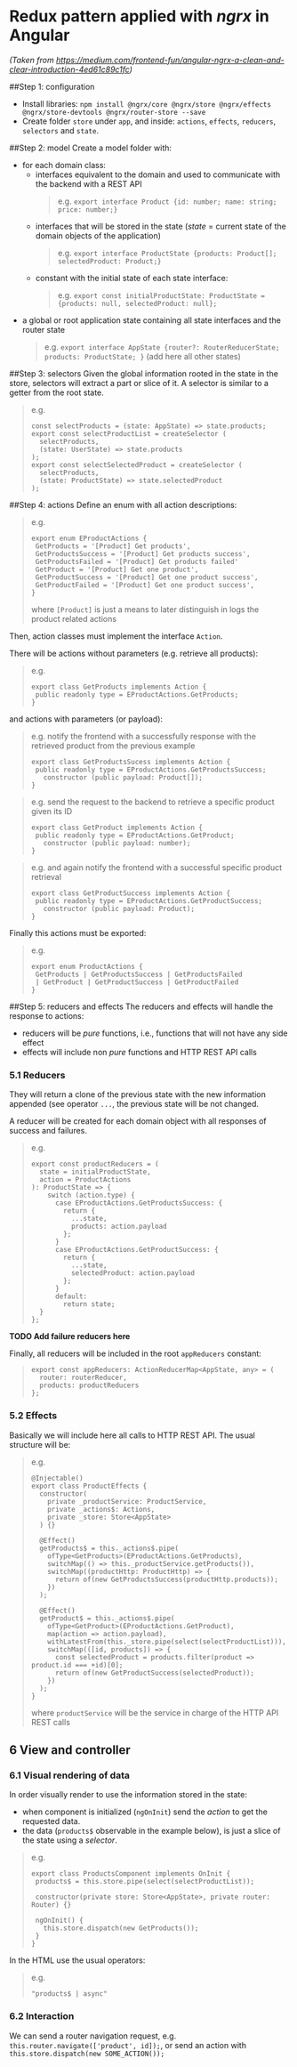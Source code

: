 # Redux pattern applied with *ngrx* in Angular
*(Taken from https://medium.com/frontend-fun/angular-ngrx-a-clean-and-clear-introduction-4ed61c89c1fc)*

##Step 1: configuration
- Install libraries: `npm install @ngrx/core @ngrx/store @ngrx/effects @ngrx/store-devtools @ngrx/router-store --save`
- Create folder `store` under `app`, and inside: `actions`, `effects`, `reducers`, `selectors` and `state`.

##Step 2: model
Create a model folder with:
- for each domain class:
  - interfaces equivalent to the domain and used to communicate with the backend with a REST API
    > e.g. `export interface Product {id: number; name: string; price: number;}`
  - interfaces that will be stored in the state (*state* = current state of the domain objects of the application)
    > e.g. `export interface ProductState {products: Product[]; selectedProduct: Product;}`
  - constant with the initial state of each state interface:
    > e.g. `export const initialProductState: ProductState = {products: null, selectedProduct: null};`
- a global or root application state containing all state interfaces and the router state      
    > e.g. `export interface AppState {router?: RouterReducerState; products: ProductState; }` (add here all other states)
    
##Step 3: selectors
Given the global information rooted in the state in the store, selectors will extract a part or slice of it. 
A selector is similar to a getter from the root state.
> e.g. 
> ```
> const selectProducts = (state: AppState) => state.products;
> export const selectProductList = createSelector (
>   selectProducts,
>   (state: UserState) => state.products
> ); 
> export const selectSelectedProduct = createSelector (
>   selectProducts,
>   (state: ProductState) => state.selectedProduct
> ); 
> ```


    
##Step 4: actions
Define an enum with all action descriptions:
> e.g. 
> ```
> export enum EProductActions {
>  GetProducts = '[Product] Get products',
>  GetProductsSuccess = '[Product] Get products success',
>  GetProductsFailed = '[Product] Get products failed'
>  GetProduct = '[Product] Get one product',
>  GetProductSuccess = '[Product] Get one product success',
>  GetProductFailed = '[Product] Get one product success',
> }
>``` 
> where `[Product]` is just a means to later distinguish in logs the product related actions 

Then, action classes must implement the interface `Action`. 

There will be actions without parameters (e.g. retrieve all products):

> e.g. 
> ```
> export class GetProducts implements Action {
>  public readonly type = EProductActions.GetProducts;
> }
>```

and actions with parameters (or payload):

> e.g. notify the frontend with a successfully response with the retrieved product from the previous example
> ```
> export class GetProductsSucess implements Action {
>  public readonly type = EProductActions.GetProductsSuccess;
>    constructor (public payload: Product[]);
> }
>```

> e.g. send the request to the backend to retrieve a specific product given its ID 
> ```
> export class GetProduct implements Action {
>  public readonly type = EProductActions.GetProduct;
>    constructor (public payload: number);
> }
>```

> e.g. and again notify the frontend with a successful specific product retrieval 
> ```
> export class GetProductSuccess implements Action {
>  public readonly type = EProductActions.GetProductSuccess;
>    constructor (public payload: Product);
> }
>```


Finally this actions must be exported:
> e.g. 
> ```
> export enum ProductActions {
>  GetProducts | GetProductsSuccess | GetProductsFailed
>  | GetProduct | GetProductSuccess | GetProductFailed
> }
>``` 

##Step 5: reducers and effects
The reducers and effects will handle the response to actions: 
- reducers will be *pure* functions, i.e., functions that will not have any side effect
- effects will include non *pure* functions and HTTP REST API calls

### 5.1 Reducers
They will return a clone of the previous state with the new information appended (see operator `...`, the previous state will be not changed.

A reducer will be created for each domain object with all responses of success and failures. 

> e.g. 
> ```
> export const productReducers = (
>   state = initialProductState,
>   action = ProductActions
> ): ProductState => {
>     switch (action.type) {
>       case EProductActions.GetProductsSuccess: {
>         return {
>           ...state,
>           products: action.payload
>         };
>       }
>       case EProductActions.GetProductSuccess: {
>         return {
>           ...state,
>           selectedProduct: action.payload
>         };
>       }
>       default:
>         return state;
>   }
> };      
**TODO Add failure reducers here**

Finally, all reducers will be included in the root `appReducers` constant:

> ```
> export const appReducers: ActionReducerMap<AppState, any> = (
>   router: routerReducer,
>   products: productReducers
> };
> ```

### 5.2 Effects
Basically we will include here all calls to HTTP REST API. The usual structure will be:

> e.g.
> ```
> @Injectable()
> export class ProductEffects {
>   constructor(
>     private _productService: ProductService,
>     private _actions$: Actions,
>     private _store: Store<AppState>
>   ) {}
> 
>   @Effect()
>   getProducts$ = this._actions$.pipe(
>     ofType<GetProducts>(EProductActions.GetProducts),
>     switchMap(() => this._productService.getProducts()),
>     switchMap((productHttp: ProductHttp) => {
>       return of(new GetProductsSuccess(productHttp.products));
>     })
>   );
> 
>   @Effect()
>   getProduct$ = this._actions$.pipe(
>     ofType<GetProduct>(EProductActions.GetProduct),
>     map(action => action.payload),
>     withLatestFrom(this._store.pipe(select(selectProductList))),
>     switchMap(([id, products]) => {
>       const selectedProduct = products.filter(product => product.id === +id)[0];
>       return of(new GetProductSuccess(selectedProduct));
>     })
>   );
> }
> ```
>
> where ```productService``` will be the service in charge of the HTTP API REST calls

## 6 View and controller
### 6.1 Visual rendering of data
In order visually render to use the information stored in the state:
- when component is initialized (```ngOnInit```) send the *action* to get the requested data.
- the data (```products$``` observable in the example below), is just a slice of the state using a *selector*. 

> e.g.
> ```
> export class ProductsComponent implements OnInit {
>  products$ = this.store.pipe(select(selectProductList));
>
>  constructor(private store: Store<AppState>, private router: Router) {}
>
>  ngOnInit() {
>    this.store.dispatch(new GetProducts());
>  }
> }
> ``` 

In the HTML use the usual operators:
> e.g.
> ```
> "products$ | async"
> ``` 

### 6.2 Interaction
We can send a router navigation request, e.g. ```this.router.navigate(['product', id]);```,
or send an action with ```this.store.dispatch(new SOME_ACTION());``` 
